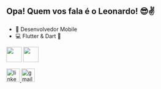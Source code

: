 ## Opa! Quem vos fala é o Leonardo! 😎✌️

- 📱 Desenvolvedor Mobile
- 💻 Flutter & Dart 💙


<img height="40em" src="https://cdn.jsdelivr.net/gh/devicons/devicon@latest/icons/flutter/flutter-original.svg"/> <img height="40em" src="https://cdn.jsdelivr.net/gh/devicons/devicon@latest/icons/dart/dart-original.svg"/>


<div align="left">
  <a href="https://www.linkedin.com/in/leonardo-vivo-guerreiro/" target="_blank">
    <img src="https://img.shields.io/static/v1?message=LinkedIn&logo=linkedin&label=&color=0077B5&logoColor=white&labelColor=&style=for-the-badge" height="35" alt="linkedin logo"  />
  </a>
  <a href="mailto:leonardovivo3@gmail.com" target="_blank">
    <img src="https://img.shields.io/static/v1?message=Gmail&logo=gmail&label=&color=D14836&logoColor=white&labelColor=&style=for-the-badge" height="35" alt="gmail logo"  />
  </a>
</div>
